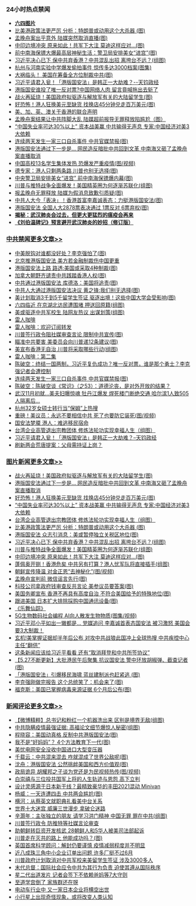 <div class="catlist">
<h3>24小时热点禁闻</h3>
<ul>
<li><b><a href="64photo" target="_blank">六四图片</a></b></li>
<li><a href="https://github.com/fqnews/bnews/blob/master/topimagenews/20200528/1335806.md">比美港政策法更严厉 分析：特朗普或动用这个大杀器 (图)</a></li>
<li><a href="https://github.com/fqnews/bnews/blob/master/cbnews/20200528/1335704.md">孟晚舟案出乎意外 陆媒突然取消直播(图)</a></li>
<li><a href="https://github.com/fqnews/bnews/blob/master/topimagenews/20200528/1335707.md">中印边境冲突 原来如此！共军下大注 莫迪这样应对…(图)</a></li>
<li><a href="https://github.com/fqnews/bnews/blob/master/cbnews/20200528/1335820.md">前中南海保镖大爆最高层神秘生活：警卫局安排美女“进宫”(图)</a></li>
<li><a href="https://github.com/fqnews/bnews/blob/master/topimagenews/20200528/1335791.md">习近平决心已下 保中共弃香港？中共混乱出招 离垮台不远？(组图)</a></li>
<li><a href="https://github.com/fqnews/bnews/blob/master/cbnews/20200528/1335807.md">杭州与河南实验中学爆发偷拍事件 惊传多达3000档案(图集)</a></li>
<li><a href="https://github.com/fqnews/bnews/blob/master/cbnews/20200528/1335848.md">大祸临头！ 美国在筹备全方位制裁中共(图)</a></li>
<li><a href="https://github.com/fqnews/bnews/blob/master/cbnews/20200528/1335876.md">习近平请君入瓮！「港版国安法」是韩正一大劫难？--天钧政经</a></li>
<li><a href="https://github.com/fqnews/bnews/blob/master/cnnews/hknews/20200528/1335987.md">港版国安谁投了唯一反对票?中国网络人肉 留言竟喊拖出去斩了</a></li>
<li><a href="https://github.com/fqnews/bnews/blob/master/topimagenews/20200528/1335989.md">战火再延烧！美国政府拟驱逐与解放军有关的大陆留学生(图)</a></li>
<li><a href="https://github.com/fqnews/bnews/blob/master/topimagenews/20200528/1335978.md">好恐怖！港人狂换美元至缺货 找换店45分钟兑走百万美元(图)</a></li>
<li><a href="https://github.com/fqnews/bnews/blob/master/renquan/20200529/1336008.md">美、加、英、澳关于香港的联合声明</a></li>
<li><a href="https://github.com/fqnews/bnews/blob/master/cnnews/20200528/1335874.md">孟晚舟案结果让中共阵脚大乱 陆媒超前报导无罪释放陷尴尬（图）</a></li>
<li><a href="https://github.com/fqnews/bnews/blob/master/topimagenews/20200528/1335900.md">“中国失业率可达30%以上” 资本战美赢 中共输得无声息 专家:中国经济对美3大依赖</a></li>
<li><a href="https://github.com/fqnews/bnews/blob/master/cbnews/20200529/1336071.md">连续两天发生一家三口自杀事件 中共官媒禁报(图)</a></li>
<li><a href="https://github.com/fqnews/bnews/blob/master/topimagenews/20200528/1335979.md">港版国安法通过下一步是... 网民造反暗批中共回到文革 中南海又砸了孟晚舟案直播取消</a></li>
<li><a href="https://github.com/fqnews/bnews/blob/master/cbnews/20200528/1335751.md">中国高校13名学生集体发热 恐爆发严重疫情(图/视频)</a></li>
<li><a href="https://github.com/fqnews/bnews/blob/master/cbnews/20200528/1335784.md">德专家：港人只剩两条路 川普也别无选择(图)</a></li>
<li><a href="https://github.com/fqnews/bnews/blob/master/cbnews/20200528/1335837.md">中央警卫局安排美女“进宫” 前中南海保镖爆内幕(图)</a></li>
<li><a href="https://github.com/fqnews/bnews/blob/master/topimagenews/20200528/1335757.md">川普与推特战争全面爆发！美国精英圈为何逐渐苏联化(组图)</a></li>
<li><a href="https://github.com/fqnews/bnews/blob/master/cbnews/20200528/1335822.md">报孟晚舟无罪释放 陆媒为假消息致歉引质疑(图)</a></li>
<li><a href="https://github.com/fqnews/bnews/blob/master/cnnews/20200528/1335725.md">中共人大今「表决」！香港首富李嘉诚表态：力挺港版国安法(图)</a></li>
<li><a href="https://github.com/fqnews/bnews/blob/master/cnnews/hknews/20200528/1335799.md">港版国安法 全国人大2878票表决通过 1票反对 6票弃权(图)</a></li>
<li><b><a href="https://github.com/fqnews/bnews/blob/master/comments/20200211/1275071.md" target="_blank">揭秘：武汉肺炎会过去，但更大更猛烈的瘟疫会再来</a></b></li>
<li><b><a href="https://github.com/fqnews/bnews/blob/master/comments/20200207/1272816.md" target="_blank">《刘伯温碑记》预言避开武汉肺炎的妙招（修订版）</a></b></li>
</ul>
</div>

<div class="catlist">
<h3><a href="https://github.com/fqnews/bnews/blob/master/cbnews/" target="_blank">中共禁闻</a><span><a href="https://github.com/fqnews/bnews/blob/master/cbnews/" target="_blank" rel="nofollow">更多文章>></a></span></h3>
<ul>
<li><a href="https://github.com/fqnews/bnews/blob/master/cbnews/20200529/1336251.md" target="_blank">中美脱钩对谁都没好处？李克强怕了(图)</a></li>
<li><a href="https://github.com/fqnews/bnews/blob/master/cbnews/20200529/1336250.md" target="_blank">北京推港版国安法 美方若金融制裁伤中国更重</a></li>
<li><a href="https://github.com/fqnews/bnews/blob/master/cbnews/20200529/1336246.md" target="_blank">港版国安法上路 路透:美国或采取4种制裁(图)</a></li>
<li><a href="https://github.com/fqnews/bnews/blob/master/cbnews/20200529/1336245.md" target="_blank">加拿大朝野齐谴责中共践踏香港人权(图)</a></li>
<li><a href="https://github.com/fqnews/bnews/blob/master/cbnews/20200529/1336223.md" target="_blank">中共通过港版国安法 库德洛：美国将追责(图)</a></li>
<li><a href="https://github.com/fqnews/bnews/blob/master/cbnews/20200529/1336197.md" target="_blank">中共人大通过港版国安法决议 黄之锋:我们别无选择(图)</a></li>
<li><a href="https://github.com/fqnews/bnews/blob/master/cbnews/20200529/1336196.md" target="_blank">美计划取消3千到5千留学生签证 驱逐出境！这些中国大学会受影响(图)</a></li>
<li><a href="https://github.com/fqnews/bnews/blob/master/cbnews/20200529/1336195.md" target="_blank">六四临近 在京湖北访民遭围堵 押送回原籍(组图)</a></li>
<li><a href="https://github.com/fqnews/bnews/blob/master/cbnews/20200529/1336175.md" target="_blank">美或驱逐中共军校生 陆网友热议 出谋划策(组图)</a></li>
<li><a href="https://github.com/fqnews/bnews/blob/master/cbnews/20200529/1336164.md" target="_blank">雷人咖啡</a></li>
<li><a href="https://github.com/fqnews/bnews/blob/master/cbnews/20200529/1336163.md" target="_blank">雷人咖啡：欢迎订阅转发</a></li>
<li><a href="https://github.com/fqnews/bnews/blob/master/cbnews/20200529/1336158.md" target="_blank">川普签行政令阻社媒审查言论 限制中共宣传(图)</a></li>
<li><a href="https://github.com/fqnews/bnews/blob/master/cbnews/20200529/1336157.md" target="_blank">瞄准中共要害 美委员会向川普递12条建议(图)</a></li>
<li><a href="https://github.com/fqnews/bnews/blob/master/cbnews/20200529/1336144.md" target="_blank">美宣布香港无自治 川普将采取哪些行动(组图)</a></li>
<li><a href="https://github.com/fqnews/bnews/blob/master/cbnews/20200529/1336115.md" target="_blank">雷人咖啡：第二集</a></li>
<li><a href="https://github.com/fqnews/bnews/blob/master/cbnews/20200529/1336099.md" target="_blank">陈破空：终结一国两制，习近平复仇成功？唯一反对票，谁是那个勇士？李克强记者会遭控制</a></li>
<li><a href="https://github.com/fqnews/bnews/blob/master/cbnews/20200529/1336071.md" target="_blank">连续两天发生一家三口自杀事件 中共官媒禁报(图)</a></li>
<li><a href="https://github.com/fqnews/bnews/blob/master/cbnews/20200529/1336017.md" target="_blank">陈破空：陈破空谈《常识》（之53）：道德沦丧，是对外开放的结果？</a></li>
<li><a href="https://github.com/fqnews/bnews/blob/master/cbnews/20200528/1335955.md" target="_blank">武汉11月初就…美夫妇曝惊魂 牡丹江爆发 焊死楼门断绝交通 哈尔滨1人致505人隔离后…</a></li>
<li><a href="https://github.com/fqnews/bnews/blob/master/cbnews/20200528/1335945.md" target="_blank">杭州32岁女硕士转行当“保姆”上热搜</a></li>
<li><a href="https://github.com/fqnews/bnews/blob/master/cbnews/20200528/1335923.md" target="_blank">重磅！美议员：永远不要相信中共 死了也要防它装死(图/视频)</a></li>
<li><a href="https://github.com/fqnews/bnews/blob/master/cbnews/20200528/1335916.md" target="_blank">国安法梦魇 港人：难逃移民宿命</a></li>
<li><a href="https://github.com/fqnews/bnews/blob/master/comments/20200528/1335859.md" target="_blank">台湾企业高管退出宗教团体 修炼法轮功实现幸福人生（组图）</a></li>
<li><a href="https://github.com/fqnews/bnews/blob/master/cbnews/20200528/1335876.md" target="_blank">习近平请君入瓮！「港版国安法」是韩正一大劫难？&#8211;天钧政经</a></li>
<li><a href="https://github.com/fqnews/bnews/blob/master/cbnews/20200528/1335861.md" target="_blank">刷新两会荒唐提案：父母需持证上岗？</a></li>

</ul>
</div>
<div class="catlist">
<h3><a href="https://github.com/fqnews/bnews/blob/master/topimagenews/" target="_blank">图片新闻</a><span><a href="https://github.com/fqnews/bnews/blob/master/topimagenews/" target="_blank" rel="nofollow">更多文章>></a></span></h3>
<ul>
<li><a href="https://github.com/fqnews/bnews/blob/master/topimagenews/20200528/1335989.md" target="_blank">战火再延烧！美国政府拟驱逐与解放军有关的大陆留学生(图)</a></li>
<li><a href="https://github.com/fqnews/bnews/blob/master/topimagenews/20200528/1335979.md" target="_blank">港版国安法通过下一步是&#8230; 网民造反暗批中共回到文革 中南海又砸了孟晚舟案直播取消</a></li>
<li><a href="https://github.com/fqnews/bnews/blob/master/topimagenews/20200528/1335978.md" target="_blank">好恐怖！港人狂换美元至缺货 找换店45分钟兑走百万美元(图)</a></li>
<li><a href="https://github.com/fqnews/bnews/blob/master/topimagenews/20200528/1335900.md" target="_blank">“中国失业率可达30%以上” 资本战美赢 中共输得无声息 专家:中国经济对美3大依赖</a></li>
<li><a href="https://github.com/fqnews/bnews/blob/master/comments/20200528/1335859.md" target="_blank">台湾企业高管退出宗教团体 修炼法轮功实现幸福人生（组图）</a></li>
<li><a href="https://github.com/fqnews/bnews/blob/master/topimagenews/20200528/1335806.md" target="_blank">比美港政策法更严厉 分析：特朗普或动用这个大杀器 (图)</a></li>
<li><a href="https://github.com/fqnews/bnews/blob/master/topimagenews/20200528/1335792.md" target="_blank">港版国安法 众志引消息：美或暂停独立关税区地位(图)</a></li>
<li><a href="https://github.com/fqnews/bnews/blob/master/topimagenews/20200528/1335791.md" target="_blank">习近平决心已下 保中共弃香港？中共混乱出招 离垮台不远？(组图)</a></li>
<li><a href="https://github.com/fqnews/bnews/blob/master/topimagenews/20200528/1335757.md" target="_blank">川普与推特战争全面爆发！美国精英圈为何逐渐苏联化(组图)</a></li>
<li><a href="https://github.com/fqnews/bnews/blob/master/topimagenews/20200528/1335707.md" target="_blank">中印边境冲突 原来如此！共军下大注 莫迪这样应对…(图)</a></li>
<li><a href="https://github.com/fqnews/bnews/blob/master/topimagenews/20200528/1335633.md" target="_blank">蓬佩奥开铡！香港危矣 中共另有打算？港人忧军队将直接插手(组图)</a></li>
<li><a href="https://github.com/fqnews/bnews/blob/master/topimagenews/20200528/1335632.md" target="_blank">朝鲜宣传降温 对金正恩“去神秘化”(图/视频)</a></li>
<li><a href="https://github.com/fqnews/bnews/blob/master/topimagenews/20200528/1335631.md" target="_blank">孟晚舟宣判前 微信谣言先行(图)</a></li>
<li><a href="https://github.com/fqnews/bnews/blob/master/topimagenews/20200528/1335630.md" target="_blank">科技公司拿政府钱审查反共言论 美参议员要答案(图)</a></li>
<li><a href="https://github.com/fqnews/bnews/blob/master/topimagenews/20200528/1335431.md" target="_blank">美国务卿宣布 香港不再具有高度自治 不符合美国给予的特殊地位(图)</a></li>
<li><a href="https://github.com/fqnews/bnews/blob/master/topimagenews/20200528/1335421.md" target="_blank">跟进美国 日本扩大排除採购中国通讯设备(图)</a></li>
<li><a href="https://github.com/fqnews/bnews/blob/master/comments/20200527/783191.md" target="_blank">《乐舞仙踪》</a></li>
<li><a href="https://github.com/fqnews/bnews/blob/master/topimagenews/20200527/1335347.md" target="_blank">5G生物数码社会编程 AI向人散发生物物质(图集/视频)</a></li>
<li><a href="https://github.com/fqnews/bnews/blob/master/topimagenews/20200527/1335332.md" target="_blank">习近平邓小平如出一辙都是… 党媒追问 李嘉诚首表态国安法 被习激怒 美国会要3大制裁！</a></li>
<li><a href="https://github.com/fqnews/bnews/blob/master/topimagenews/20200527/1335279.md" target="_blank">玄机!美掌握证据却半年后公布 对攻中共战狼此国冲上全球热搜 中共疾控中心主任“翻供”</a></li>
<li><a href="https://github.com/fqnews/bnews/blob/master/topimagenews/20200527/1335253.md" target="_blank">这条新闻应该给习近平看看 还有“取消拜登和中共所签协议”</a></li>
<li><a href="https://github.com/fqnews/bnews/blob/master/topimagenews/20200527/1335172.md" target="_blank">【5.27不断更新】大批港民午后聚集 抗议国安法 警中环放胡椒弹、截查记者(图)</a></li>
<li><a href="https://github.com/fqnews/bnews/blob/master/topimagenews/20200527/1335171.md" target="_blank">「港版国安法」引爆移民海啸 蓝丝建制派也赶紧逃 (图)</a></li>
<li><a href="https://github.com/fqnews/bnews/blob/master/topimagenews/20200527/1335154.md" target="_blank">李克强刚做完报告 这个总统笑了：机会来了(图)</a></li>
<li><a href="https://github.com/fqnews/bnews/blob/master/topimagenews/20200527/1335144.md" target="_blank">福克斯：美国已掌握病毒来源证据 6个月后公布(图)</a></li>

</ul>
</div>
<div class="catlist">
<h3><a href="https://github.com/fqnews/bnews/blob/master/comments/" target="_blank">新闻评论</a><span><a href="https://github.com/fqnews/bnews/blob/master/comments/" target="_blank" rel="nofollow">更多文章>></a></span></h3>
<ul>
<li><a href="https://github.com/fqnews/bnews/blob/master/comments/20200529/1336247.md" target="_blank">【微博精粹】总书记和粉红一个机器洗出来 区别是境界无敌(组图)</a></li>
<li><a href="https://github.com/fqnews/bnews/blob/master/comments/20200529/1336226.md" target="_blank">中共隐瞒疫情最强证据: 高福论文细节爆惊人秘密(组图)</a></li>
<li><a href="https://github.com/fqnews/bnews/blob/master/comments/20200529/1336213.md" target="_blank">程晓容：美国动真格 反制中共港版国安法(图)</a></li>
<li><a href="https://github.com/fqnews/bnews/blob/master/comments/20200529/1336210.md" target="_blank">我不是“好妈妈”？ 4个方法教育下一代(图)</a></li>
<li><a href="https://github.com/fqnews/bnews/blob/master/comments/20200529/1336194.md" target="_blank">美忧电网安全没收中国进口大型变压器</a></li>
<li><a href="https://github.com/fqnews/bnews/blob/master/comments/20200529/1336189.md" target="_blank">千载云：中共混来混去 咋就混成了世界公敌呢(图)</a></li>
<li><a href="https://github.com/fqnews/bnews/blob/master/comments/20200529/1336188.md" target="_blank">沈舟：港版国安法 公然挑衅美国和西方价值观(图)</a></li>
<li><a href="https://github.com/fqnews/bnews/blob/master/comments/20200529/1336187.md" target="_blank">政局诡异 胡耀邦之子谈为党还是为民视频热传(图/视频)</a></li>
<li><a href="https://github.com/fqnews/bnews/blob/master/comments/20200529/1336170.md" target="_blank">白崇禧与三位投共国军上将的人生轨迹与恩怨 高下立判</a></li>
<li><a href="https://github.com/fqnews/bnews/blob/master/comments/20200529/1336169.md" target="_blank">设计灵感源于日本新干线？最精致豪华的丰田2021混动 Minivan</a></li>
<li><a href="https://github.com/fqnews/bnews/blob/master/comments/20200529/1336162.md" target="_blank">杨威：一天连遭四击 中共两会尴尬(图)</a></li>
<li><a href="https://github.com/fqnews/bnews/blob/master/comments/20200529/1336161.md" target="_blank">横河：从蔡英文就职典礼看美中台关系</a></li>
<li><a href="https://github.com/fqnews/bnews/blob/master/comments/20200529/1336155.md" target="_blank">世界十大迷宫 威廉三世漫步 拿破仑迷路</a></li>
<li><a href="https://github.com/fqnews/bnews/blob/master/comments/20200529/1336152.md" target="_blank">辛灏年：主张独立的朋友 请学习洪门精神 中国无罪 罪在中共(组图)</a></li>
<li><a href="https://github.com/fqnews/bnews/blob/master/comments/20200529/1336142.md" target="_blank">川普签行政令 防推特等社媒言论审查</a></li>
<li><a href="https://github.com/fqnews/bnews/blob/master/comments/20200529/1336126.md" target="_blank">助朝鲜转巨资开发核武 28朝鲜人和5华人被美司法部起诉</a></li>
<li><a href="https://github.com/fqnews/bnews/blob/master/comments/20200529/1336124.md" target="_blank">川普走在灭共的路上 他能成功吗？(图)</a></li>
<li><a href="https://github.com/fqnews/bnews/blob/master/comments/20200529/1336116.md" target="_blank">英国首席科学顾问：解封仍要谨慎 疫情减弱程度并不明显</a></li>
<li><a href="https://github.com/fqnews/bnews/blob/master/comments/20200529/1336108.md" target="_blank">近八成珠三角中小企业订单出问题 许多厂挺不过6月</a></li>
<li><a href="https://github.com/fqnews/bnews/blob/master/comments/20200529/1336103.md" target="_blank">川普政府计划取消对中共军校来美留学生签证 涉及3000多人</a></li>
<li><a href="https://github.com/fqnews/bnews/blob/master/comments/20200529/1336096.md" target="_blank">末代总督：国际社会应令中共为其行为负责 迫使其遵从国际秩序</a></li>
<li><a href="https://github.com/fqnews/bnews/blob/master/comments/20200529/1336091.md" target="_blank">星二代出道发片  记者会签下不依赖爸妈等7大守则</a></li>
<li><a href="https://github.com/fqnews/bnews/blob/master/comments/20200529/1336072.md" target="_blank">至道学宫倒了 家族群还在呀</a></li>
<li><a href="https://github.com/fqnews/bnews/blob/master/comments/20200529/1336065.md" target="_blank">电动车行业中  又一家日本企业将横空出世</a></li>
<li><a href="https://github.com/fqnews/bnews/blob/master/comments/20200529/1336063.md" target="_blank">小行星上出现奇怪现象，或将改变人类认知</a></li>

</ul>
</div>